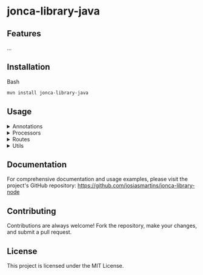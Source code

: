 
# jonca-library-java

## Features
...
## Installation

Bash
```bash
mvn install jonca-library-java
```
## Usage

<details>
  <summary>Annotations</summary>
  <h3>Logger</h3>

Example:

```Java
public @interface Logger {

    String value() default "";

}
```
</details>

<details>
  <summary>Processors</summary>
  <h3>Base64ObjectProcessor</h3>

  Example:

```Java
from("direct:start")
    .process(new Base64ObjectProcessor(false))  // Decode String fields
    .to("mock:result");

// agora com encode
from("direct:start")
    .process(new Base64ObjectProcessor(true))  // Encode String fields
    .to("mock:result");
```
</details>

<details>
  <summary>Routes</summary>
</details>

<details>
  <summary>Utils</summary>
</details>


## Documentation

For comprehensive documentation and usage examples, please visit the project's GitHub repository: https://github.com/josiasmartins/jonca-library-node

## Contributing

Contributions are always welcome! Fork the repository, make your changes, and submit a pull request.

## License

This project is licensed under the MIT License.

